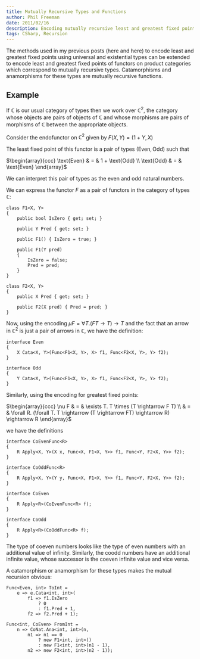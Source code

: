 ```yaml
---
title: Mutually Recursive Types and Functions
author: Phil Freeman
date: 2011/02/16
description: Encoding mutually recursive least and greatest fixed points in C#
tags: CSharp, Recursion
---
```


The methods used in my previous posts (here and here) to encode least and greatest fixed points using universal and existential types can be extended to encode least and greatest fixed points of functors on product categories which correspond to mutually recursive types. Catamorphisms and anamorphisms for these types are mutually recursive functions.

## Example

If $\mathbb{C}$ is our usual category of types then we work over $\mathbb{C}^2$, the category whose objects are pairs of objects of $\mathbb{C}$ and whose morphisms are pairs of morphisms of $\mathbb{C}$ between the appropriate objects.

Consider the endofunctor on  $\mathbb{C}^2$ given by $F (X, Y) = (1 + Y, X)$

The least fixed point of this functor is a pair of types $(\text{Even}, \text{Odd})$ such that

$\begin{array}{ccc}
  \text{Even} & = & 1 + \text{Odd} \\
  \text{Odd}  & = & \text{Even}
\end{array}$

We can interpret this pair of types as the even and odd natural numbers.

We can express the functor $F$ as a pair of functors in the category of types $\mathbb{C}$:

    class F1<X, Y>
    {
        public bool IsZero { get; set; }

        public Y Pred { get; set; }

        public F1() { IsZero = true; }

        public F1(Y pred)
        {
            IsZero = false;
            Pred = pred;
        }
    }

    class F2<X, Y>
    {
        public X Pred { get; set; }

        public F2(X pred) { Pred = pred; }
    }

Now, using the encoding $\mu F = \forall T. (F T \rightarrow T) \rightarrow T$ and the fact that an arrow in $\mathbb{C}^2$ is just a pair of arrows in $\mathbb{C}$, we have the definition:

    interface Even
    {
        X Cata<X, Y>(Func<F1<X, Y>, X> f1, Func<F2<X, Y>, Y> f2);
    }

    interface Odd
    {
        Y Cata<X, Y>(Func<F1<X, Y>, X> f1, Func<F2<X, Y>, Y> f2);
    }

Similarly, using the encoding for greatest fixed points:

$\begin{array}{ccc}
  \nu F & = & \exists T. T \times (T \rightarrow F T) \\
        & = & \forall R. (\forall T. T \rightarrow (T \rightarrow FT) \rightarrow R) \rightarrow R
\end{array}$

we have the definitions

    interface CoEvenFunc<R>
    {
        R Apply<X, Y>(X x, Func<X, F1<X, Y>> f1, Func<Y, F2<X, Y>> f2);
    }

    interface CoOddFunc<R>
    {
        R Apply<X, Y>(Y y, Func<X, F1<X, Y>> f1, Func<Y, F2<X, Y>> f2);
    }

    interface CoEven
    {
        R Apply<R>(CoEvenFunc<R> f);
    }

    interface CoOdd
    {
        R Apply<R>(CoOddFunc<R> f);
    }

The type of coeven numbers looks like the type of even numbers with an additional value of infinity. Similarly, the coodd numbers have an additional infinite value, whose successor is the coeven infinite value and vice versa.

A catamorphism or anamorphism for these types makes the mutual recursion obvious:

    Func<Even, int> ToInt =
        e => e.Cata<int, int>(
            f1 => f1.IsZero
                ? 0
                : f1.Pred + 1,
            f2 => f2.Pred + 1);

    Func<int, CoEven> FromInt =
        n => CoNat.Ana<int, int>(n,
            n1 => n1 == 0
                ? new F1<int, int>()
                : new F1<int, int>(n1 - 1),
            n2 => new F2<int, int>(n2 - 1));
